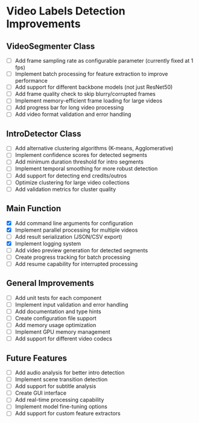 # Video Labels Detection Improvements

## VideoSegmenter Class
- [ ] Add frame sampling rate as configurable parameter (currently fixed at 1 fps)
- [ ] Implement batch processing for feature extraction to improve performance
- [ ] Add support for different backbone models (not just ResNet50)
- [ ] Add frame quality check to skip blurry/corrupted frames
- [ ] Implement memory-efficient frame loading for large videos
- [ ] Add progress bar for long video processing
- [ ] Add video format validation and error handling

## IntroDetector Class
- [ ] Add alternative clustering algorithms (K-means, Agglomerative)
- [ ] Implement confidence scores for detected segments
- [ ] Add minimum duration threshold for intro segments
- [ ] Implement temporal smoothing for more robust detection
- [ ] Add support for detecting end credits/outros
- [ ] Optimize clustering for large video collections
- [ ] Add validation metrics for cluster quality

## Main Function
- [x] Add command line arguments for configuration
- [x] Implement parallel processing for multiple videos
- [ ] Add result serialization (JSON/CSV export)
- [x] Implement logging system
- [ ] Add video preview generation for detected segments
- [ ] Create progress tracking for batch processing
- [ ] Add resume capability for interrupted processing

## General Improvements
- [ ] Add unit tests for each component
- [ ] Implement input validation and error handling
- [ ] Add documentation and type hints
- [ ] Create configuration file support
- [ ] Add memory usage optimization
- [ ] Implement GPU memory management
- [ ] Add support for different video codecs

## Future Features
- [ ] Add audio analysis for better intro detection
- [ ] Implement scene transition detection
- [ ] Add support for subtitle analysis
- [ ] Create GUI interface
- [ ] Add real-time processing capability
- [ ] Implement model fine-tuning options
- [ ] Add support for custom feature extractors